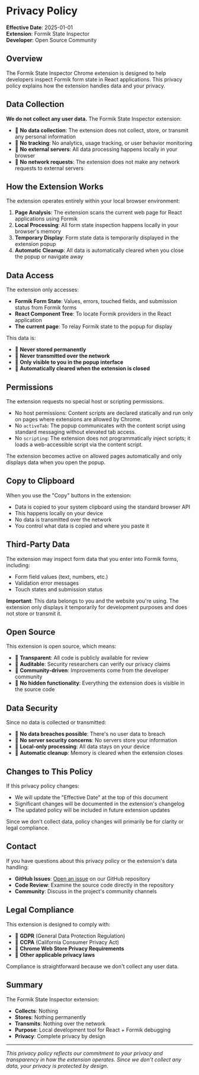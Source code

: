 # Privacy Policy

**Effective Date**: 2025-01-01  
**Extension**: Formik State Inspector  
**Developer**: Open Source Community  

## Overview

The Formik State Inspector Chrome extension is designed to help developers inspect Formik form state in React applications. This privacy policy explains how the extension handles data and your privacy.

## Data Collection

**We do not collect any user data.** The Formik State Inspector extension:

-  **No data collection**: The extension does not collect, store, or transmit any personal information
-  **No tracking**: No analytics, usage tracking, or user behavior monitoring
-  **No external servers**: All data processing happens locally in your browser
-  **No network requests**: The extension does not make any network requests to external servers

## How the Extension Works

The extension operates entirely within your local browser environment:

1. **Page Analysis**: The extension scans the current web page for React applications using Formik
2. **Local Processing**: All form state inspection happens locally in your browser's memory
3. **Temporary Display**: Form state data is temporarily displayed in the extension popup
4. **Automatic Cleanup**: All data is automatically cleared when you close the popup or navigate away

## Data Access

The extension only accesses:

- **Formik Form State**: Values, errors, touched fields, and submission status from Formik forms
- **React Component Tree**: To locate Formik providers in the React application
- **The current page**: To relay Formik state to the popup for display

This data is:
-  **Never stored permanently**
-  **Never transmitted over the network**
-  **Only visible to you in the popup interface**
-  **Automatically cleared when the extension is closed**

## Permissions

The extension requests no special host or scripting permissions.

- No host permissions: Content scripts are declared statically and run only on pages where extensions are allowed by Chrome.
- No `activeTab`: The popup communicates with the content script using standard messaging without elevated tab access.
- No `scripting`: The extension does not programmatically inject scripts; it loads a web-accessible script via the content script.

The extension becomes active on allowed pages automatically and only displays data when you open the popup.

## Copy to Clipboard

When you use the "Copy" buttons in the extension:
- Data is copied to your system clipboard using the standard browser API
- This happens locally on your device
- No data is transmitted over the network
- You control what data is copied and where you paste it

## Third-Party Data

The extension may inspect form data that you enter into Formik forms, including:
- Form field values (text, numbers, etc.)
- Validation error messages
- Touch states and submission status

**Important**: This data belongs to you and the website you're using. The extension only displays it temporarily for development purposes and does not store or transmit it.

## Open Source

This extension is open source, which means:
-  **Transparent**: All code is publicly available for review
-  **Auditable**: Security researchers can verify our privacy claims
-  **Community-driven**: Improvements come from the developer community
-  **No hidden functionality**: Everything the extension does is visible in the source code

## Data Security

Since no data is collected or transmitted:
-  **No data breaches possible**: There's no user data to breach
-  **No server security concerns**: No servers store your information
-  **Local-only processing**: All data stays on your device
-  **Automatic cleanup**: Memory is cleared when the extension closes

## Changes to This Policy

If this privacy policy changes:
- We will update the "Effective Date" at the top of this document
- Significant changes will be documented in the extension's changelog
- The updated policy will be included in future extension updates

Since we don't collect data, policy changes will primarily be for clarity or legal compliance.

## Contact

If you have questions about this privacy policy or the extension's data handling:

- **GitHub Issues**: [Open an issue](https://github.com/your-repo/formik-state-inspector/issues) on our GitHub repository
- **Code Review**: Examine the source code directly in the repository
- **Community**: Discuss in the project's community channels

## Legal Compliance

This extension is designed to comply with:
-  **GDPR** (General Data Protection Regulation)
-  **CCPA** (California Consumer Privacy Act)
-  **Chrome Web Store Privacy Requirements**
-  **Other applicable privacy laws**

Compliance is straightforward because we don't collect any user data.

## Summary

The Formik State Inspector extension:
- **Collects**: Nothing
- **Stores**: Nothing permanently
- **Transmits**: Nothing over the network
- **Purpose**: Local development tool for React + Formik debugging
- **Privacy**: Complete privacy by design

---

*This privacy policy reflects our commitment to your privacy and transparency in how the extension operates. Since we don't collect any data, your privacy is protected by design.*
